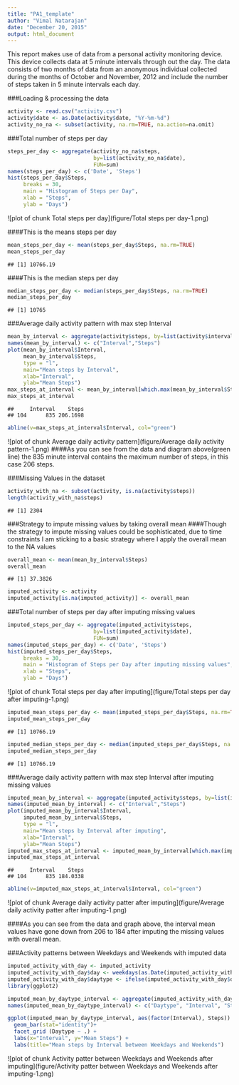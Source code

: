 ```yaml
---
title: "PA1_template"
author: "Vimal Natarajan"
date: "December 20, 2015"
output: html_document
---
```


This report makes use of data from a personal activity monitoring device. This device collects data at 5 minute intervals through out the day. The data consists of two months of data from an anonymous individual collected during the months of October and November, 2012 and include the number of steps taken in 5 minute intervals each day.

###Loading & processing the data

```r
activity <- read.csv("activity.csv")
activity$date <- as.Date(activity$date, "%Y-%m-%d")
activity_no_na <- subset(activity, na.rm=TRUE, na.action=na.omit)
```

###Total number of steps per day

```r
steps_per_day <- aggregate(activity_no_na$steps, 
                           by=list(activity_no_na$date), 
                           FUN=sum)
names(steps_per_day) <- c('Date', 'Steps')
hist(steps_per_day$Steps, 
     breaks = 30,
     main = "Histogram of Steps per Day", 
     xlab = "Steps", 
     ylab = "Days")
```

![plot of chunk Total steps per day](figure/Total steps per day-1.png) 

####This is the means steps per day

```r
mean_steps_per_day <- mean(steps_per_day$Steps, na.rm=TRUE)
mean_steps_per_day
```

```
## [1] 10766.19
```

####This is the median steps per day

```r
median_steps_per_day <- median(steps_per_day$Steps, na.rm=TRUE)
median_steps_per_day
```

```
## [1] 10765
```

###Average daily activity pattern with max step Interval

```r
mean_by_interval <- aggregate(activity$steps, by=list(activity$interval), FUN=mean, na.rm=TRUE)
names(mean_by_interval) <- c("Interval","Steps")
plot(mean_by_interval$Interval, 
     mean_by_interval$Steps, 
     type = "l",
     main="Mean steps by Interval",
     xlab="Interval",
     ylab="Mean Steps")
max_steps_at_interval <- mean_by_interval[which.max(mean_by_interval$Steps),]
max_steps_at_interval
```

```
##     Interval    Steps
## 104      835 206.1698
```

```r
abline(v=max_steps_at_interval$Interval, col="green")
```

![plot of chunk Average daily activity pattern](figure/Average daily activity pattern-1.png) 
####As you can see from the data and diagram above(green line) the 835 minute interval contains the maximum number of steps, in this case 206 steps.

###Missing Values in the dataset

```r
activity_with_na <- subset(activity, is.na(activity$steps))
length(activity_with_na$steps)
```

```
## [1] 2304
```

###Strategy to impute missing values by taking overall mean
####Though the strategy to impute missing values could be sophisticated, due to time constraints I am sticking to a basic strategy where I apply the overall mean to the NA values

```r
overall_mean <- mean(mean_by_interval$Steps)
overall_mean
```

```
## [1] 37.3826
```

```r
imputed_activity <- activity
imputed_activity[is.na(imputed_activity)] <- overall_mean
```

###Total number of steps per day after imputing missing values

```r
imputed_steps_per_day <- aggregate(imputed_activity$steps, 
                           by=list(imputed_activity$date), 
                           FUN=sum)
names(imputed_steps_per_day) <- c('Date', 'Steps')
hist(imputed_steps_per_day$Steps, 
     breaks = 30,
     main = "Histogram of Steps per Day after imputing missing values", 
     xlab = "Steps", 
     ylab = "Days")
```

![plot of chunk Total steps per day after imputing](figure/Total steps per day after imputing-1.png) 

```r
imputed_mean_steps_per_day <- mean(imputed_steps_per_day$Steps, na.rm=TRUE)
imputed_mean_steps_per_day
```

```
## [1] 10766.19
```

```r
imputed_median_steps_per_day <- median(imputed_steps_per_day$Steps, na.rm=TRUE)
imputed_median_steps_per_day
```

```
## [1] 10766.19
```

###Average daily activity pattern with max step Interval after imputing missing values 

```r
imputed_mean_by_interval <- aggregate(imputed_activity$steps, by=list(imputed_activity$interval), FUN=mean, na.rm=TRUE)
names(imputed_mean_by_interval) <- c("Interval","Steps")
plot(imputed_mean_by_interval$Interval, 
     imputed_mean_by_interval$Steps, 
     type = "l",
     main="Mean steps by Interval after imputing",
     xlab="Interval",
     ylab="Mean Steps")
imputed_max_steps_at_interval <- imputed_mean_by_interval[which.max(imputed_mean_by_interval$Steps),]
imputed_max_steps_at_interval
```

```
##     Interval    Steps
## 104      835 184.0338
```

```r
abline(v=imputed_max_steps_at_interval$Interval, col="green")
```

![plot of chunk Average daily activity patter after imputing](figure/Average daily activity patter after imputing-1.png) 

####As you can see from the data and graph above, the interval mean values have gone down from 206 to 184 after imputing the missing values with overall mean.

###Activity patterns between Weekdays and Weekends with imputed data

```r
imputed_activity_with_day <- imputed_activity
imputed_activity_with_day$day <- weekdays(as.Date(imputed_activity_with_day$date))
imputed_activity_with_day$daytype <- ifelse(imputed_activity_with_day$day == "Saturday" | imputed_activity_with_day$day == "Sunday", "Weekend" , "Weekday")
library(ggplot2)

imputed_mean_by_daytype_interval <- aggregate(imputed_activity_with_day$steps, by=list(imputed_activity_with_day$daytype, imputed_activity_with_day$interval), FUN=mean)
names(imputed_mean_by_daytype_interval) <- c("Daytype", "Interval", "Steps")

ggplot(imputed_mean_by_daytype_interval, aes(factor(Interval), Steps)) +              
  geom_bar(stat="identity")+
  facet_grid (Daytype ~ .) +
  labs(x="Interval", y="Mean Steps") + 
  labs(title="Mean steps by Interval between Weekdays and Weekends")
```

![plot of chunk Activity patter between Weekdays and Weekends after imputing](figure/Activity patter between Weekdays and Weekends after imputing-1.png) 
